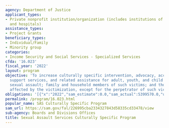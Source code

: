 ```yaml
---
agency: Department of Justice
applicant_types:
- Private nonprofit institution/organization (includes institutions of higher education
  and hospitals)
assistance_types:
- Project Grants
beneficiary_types:
- Individual/Family
- Minority group
categories:
- Income Security and Social Services - Specialized Services
cfda: '16.023'
fiscal_year: '2022'
layout: program
objective: 'To increase culturally specific intervention, advocacy, accompaniment,
  support services, and related assistance for adult, youth, and child victims of
  sexual assault; family and household members of such victims; and those collaterally
  affected by the victimization, except for the perpetrator of such victimization. '
obligations: '[{"x":"2022","sam_estimate":0.0,"sam_actual":5399570.0,"usa_spending_actual":5399570.0},{"x":"2023","sam_estimate":6915000.0,"sam_actual":0.0,"usa_spending_actual":-34672.76},{"x":"2024","sam_estimate":6915000.0,"sam_actual":0.0,"usa_spending_actual":0.0}]'
permalink: /program/16.023.html
popular_name: SAS Culturally Specific Program
sam_url: https://sam.gov/fal/226995cba2334327843d58335cd33478/view
sub-agency: Boards and Divisions Offices
title: Sexual Assault Services Culturally Specific Program
---
```

